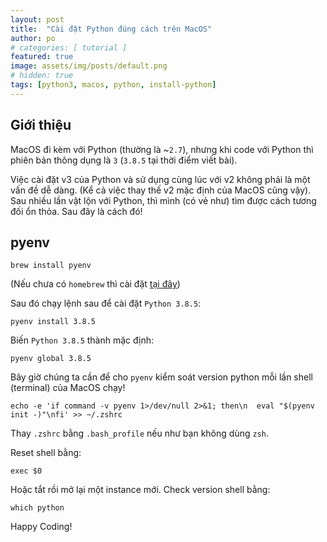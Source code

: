 ```yaml
---
layout: post
title:  "Cài đặt Python đúng cách trên MacOS"
author: po
# categories: [ tutorial ]
featured: true
image: assets/img/posts/default.png
# hidden: true
tags: [python3, macos, python, install-python]
---
```


## Giới thiệu
MacOS đi kèm với Python (thường là ~`2.7`), nhưng khi code với Python thì phiên bản thông dụng là `3` (`3.8.5` tại thời điểm viết bài). 

Việc cài đặt v3 của Python và sử dụng cùng lúc với v2 không phải là một vấn đề dễ dàng. (Kể cả việc thay thế v2 mặc định của MacOS cũng vậy). Sau nhiều lần vật lộn với Python, thì mình (có vẻ như) tìm được cách tương đối ổn thỏa. Sau đây là cách đó!

## pyenv
```terminal
brew install pyenv
```

(Nếu chưa có `homebrew` thì cài đặt [tại đây](https://brew.sh))

Sau đó chạy lệnh sau để cài đặt `Python 3.8.5`:
```terminal
pyenv install 3.8.5
```

Biến `Python 3.8.5` thành mặc định:

```terminal
pyenv global 3.8.5
```

Bây giờ chúng ta cần để cho `pyenv` kiểm soát version python mỗi lần shell (terminal) của MacOS chạy!
```terminal
echo -e 'if command -v pyenv 1>/dev/null 2>&1; then\n  eval "$(pyenv init -)"\nfi' >> ~/.zshrc
```

Thay `.zshrc` bằng `.bash_profile` nếu như bạn không dùng `zsh`.

Reset shell bằng:
```terminal
exec $0
```

Hoặc tắt rồi mở lại một instance mới. Check version shell bằng:

```terminal
which python
```

Happy Coding!
